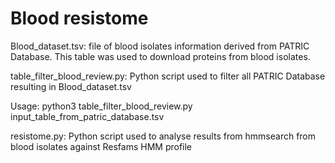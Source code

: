 # Blood resistome

Blood_dataset.tsv: file of blood isolates information derived from PATRIC Database. This table was used to download proteins from blood isolates.

table_filter_blood_review.py: Python script used to filter all PATRIC Database resulting in Blood_dataset.tsv

  Usage: python3 table_filter_blood_review.py input_table_from_patric_database.tsv

resistome.py: Python script used to analyse results from hmmsearch from blood isolates against Resfams HMM profile 
